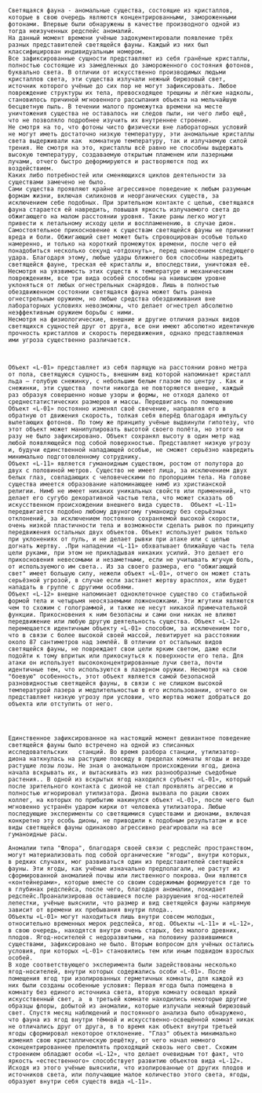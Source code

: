 	Светящаяся фауна - аномальные существа, состоящие из кристаллов, которые в свою очередь являются концентрированными, замороженными фотонами. Впервые были обнаружены в качестве производного одной из тогда неизученных редспейс аномалий.
	На данный момент времени учёные задокументировали появление трёх разных представителей светящейся фауны. Каждый из них был классифицирован индивидуальным номером.
	Все зафиксированные сущности представляют из себя гранёные кристаллы, полностью состоящие из замедленных до замороженного состояния фотонов, буквально света. В отличии от искусственно производимых людьми кристаллов света, эти существа излучали нежный бирюзовый свет, источник которого учёные до сих пор не могут зафиксировать. Любое повреждение структуры их тела, превосходящее трещины и лёгкие надколы, становилось причиной мгновенного рассыпания объекта на мельчайшую бесцветную пыль. В течении малого промежутка времени на месте уничтожения существа не оставалось ни следов пыли, ни чего либо ещё, что не позволяло подробнее изучить их внутреннее строение. 
	Не смотря на то, что фотоны чисто физически вне лабораторных условий не могут иметь достаточно низкую температуру, эти аномальные кристаллы света выдерживали как  комнатную температуру, так и излучаемую силой трения. Не смотря на это, кристаллы всё равно не способны выдержать высокую температуру, создаваемую открытым пламенем или лазерными лучами, отчего быстро деформируются и растворяются под их воздействием.
	Каких либо потребностей или сменяющихся циклов деятельности за существами замечено не было.
	Сами существа проявляют крайне агрессивное поведение к любым разумным формам жизни, включая силиконов и неорганических существ, за исключением себе подобных. При зрительном контакте с целью, светящаяся фауна старается ей навредить, повышая яркость излучаемого света до обжигающего на малом расстоянии уровня. Такие раны легко могут привести к летальному исходу цели и воспламенению, в случае дион. Самостоятельное прикосновение к существам светящейся фауны не причинит вреда и боли. Обжигающий свет может быть спровоцирован особью только намеренно, и только на короткий промежуток времени, после чего ей понадобиться несколько секунд «отдохнуть», перед нанесением следующего удара. Благодаря этому, любые удары ближнего боя способны навредить светящейся фауне, треская её кристаллы и, впоследствии, уничтожая её.
	Несмотря на уязвимость этих существ к температуре и механическим повреждениям, все три вида особей способны на наивысшем уровне уклоняться от любых огнестрельных снарядов. Лишь в полностью обездвиженном состоянии светящаяся фауна может быть ранена огнестрельным оружием, но любые средства обездвиживания вне лабораторных условиях невозможны, что делает огнестрел абсолютно неэффективным оружием борьбы с ними.
	Несмотря на физиологические, внешние и другие отличия разных видов светящихся сущностей друг от друга, все они имеют абсолютно идентичную прочность кристаллов и скорость передвижения, однако представляемая ими угроза существенно различается.
	


	Объект «L-01» представляет из себя парящую на расстоянии ровно метра от пола, светящуюся сущность, внешним вид которой напоминает кристалл льда – голубую снежинку, с небольшим белым глазом по центру . Как и снежинки, эти существа  почти никогда не повторяются внешне, каждый раз образуя совершенно новые узоры и формы, не отходя далеко от среднестатистических размеров и массы. Передвигаясь по помещению Объект «L-01» постоянно изменял своё свечение, направляя его в обратную от движения скорость, толкая себя вперёд благодаря импульсу вылетающих фотонов. По тому же принципу учёные выдвинули гипотезу, что этот объект может манипулировать высотой своего полёта, но этого ни разу не было зафиксировано. Объект сохранял высоту в один метр над любой появляющейся под собой поверхностью. Представляет низкую угрозу и, будучи единственной нападающей особью, не сможет серьёзно навредить минимально подготовленному сотруднику.
	Объект «L-11» является гуманоидным существом, ростом от полутора до двух с половиной метров. Существо не имеет лица, за исключением двух белых глаз, совпадающих с человеческими по пропорциям тела. На голове существа имеется образование напоминающее нимб из христианской религии. Нимб не имеет никаких уникальных свойств или применений, что делает его сугубо декоративной частью тела, что может сказать об искусственном происхождении внешнего вида существ.  Объект «L-11» передвигается подобно любому двуногому гуманоиду без серьёзных отклонений, за исключением постоянно сохраняемой высокой скорости, очень низкой пластичности тела и возможности сделать рывок по принципу передвижения остальных двух объектов. Объект использует рывок только при уклонениях от пуль, и не делает рывки при атаке или с целью догнать жертву. .При нападении «L-11» обхватывает ближайшую часть тела цели руками, при этом не прикладывая никаких усилий. Это делает его прикосновения невесомыми и незаметными, если не учитывать жгучую боль, от используемого им света.. Из за своего размера, его "обжигающий свет" имеет большую силу, нежели объект «L-01», отчего он может стать серьёзной угрозой, в случае если застанет жертву врасплох, или будет нападать в группе с другими особями.
	Объект «L-12» внешне напоминает одноклеточное существо со стабильной формой тела и четырьмя неосязаемыми ложноножками. Эти жгутики являются чем то схожим с голограммой, и также не несут никакой примечательной функции. Прикосновения к ним безопасны и сами они никак не влияют передвижение или любую другую деятельность существа. Объект «L-12» перемещается идентичным объекту «L-01» способом, за исключением того, что в связи с более высокой своей массой, левитирует на расстоянии около 87 сантиметров над землёй. В отличии от остальных видов светящейся фауны, не повреждает свои цели ярким светом, даже если подойти к тому впритык или прикоснуться к поверхности его тела. Для атаки он использует высококонцентрированные лучи света, почти идентичные тем, что используются в лазерном оружии. Несмотря на свою "боевую" особенность, этот объект является самой безопасной разновидностью светящейся фауны, в связи с не слишком высокой температурой лазера и медлительностью в его использовании, отчего он представляет низкую угрозу при условии, что жертва может добраться до объекта или отступить от него.

	


	Единственное зафиксированное на настоящий момент девиантное поведение светящейся фауны было встречено на одной из списанных исследовательских   станций. Во время разбора станции, утилизатор-диона наткнулась на растущие повсюду в пределах комнаты ягоды и везде растущие лозы лозы. Не зная о аномальном происхождении ягод, диона начала вскрывать их, и вытаскивать из них разнообразные съедобные растения.. В одной из вскрытых ягод находился субъект «L-01», который после зрительного контакта с дионой не стал проявлять агрессию и полностью игнорировал утилизатора. Диона вызвала по рации своих коллег, на которых по прибытию накинулся объект «L-01», после чего был мгновенно устранён ударом кирки от человека утилизатора. Любые последующие эксперименты со светящимися существами и дионами, включая конкретно эту особь дионы, не приводили к подобным результатам и все виды светящейся фауны одинаково агрессивно реагировали на все гуманоидные расы.

	Аномалии типа "Флора", благодаря своей связи с редспейс пространством, могут материализовать под собой органические "ягоды", внутри которых, в редких случаях, мог развиваться один из представителей светящейся фауны. Эти ягоды, как учёные изначально предполагали, не растут из сформированной аномалией почвы или лиственного покрова. Они являются «контейнерами», которые вместе со своим содержимым формируется где то в глубинах редспейса, после чего, благодаря аномалии, покидает редспейс.Проанализировав оставшиеся после разрушения ягод-носителей лепестки, учёные выяснили, что размер и вид светящейся фауны напрямую зависит от времени их пребывания внутри плода.. 
	Объекты «L-01» могут находиться лишь внутри совсем молодых, относительно временных мерок редспейса, ягод. Объекты «L-11» и «L-12», в свою очередь, находятся внутри очень старых, без малого древних, плодов. Ягод-носителей с недоразвитыми, на половину развившимися существами, зафиксировано не было. Вторым вопросом для учёных остались условия, при которых «L-01» становились тем или иным подвидом взрослых особей. 
	В ходе соответствующего эксперимента были задействованы несколько ягод-носителей, внутри которых содержались особи «L-01». После помещения ягод три изолированных герметичных комнаты, для каждой из них были созданы особенные условия: Первая ягода была помещена в комнату без единого источника света, вторую комнату освещал яркий искусственный свет, а  в третьей комнате находились некоторые другие образцы флоры, добытой из аномалии, которые излучали нежный бирюзовый свет. Спустя месяц наблюдений и постоянного анализа было обнаружено, что фауна из ягод внутри тёмной и искусственно-освещённой комнат никак не отличались друг от друга, в то время как объект внутри третьей ягоды сформировал некоторое отклонение. "Глаз" объекта минимально изменил свою кристаллическую решётку, от чего начал немного сконцентрированнее преломлять проходящий сквозь него свет. Схожим строением обладают особи «L-12», что делает очевидным тот факт, что яркость «естественного» способствует развитию объектов вида «L-12». Исходя из этого учёные выяснили, что изолированные от других плодов и источников света, или получающие малое количество этого света, ягоды, образуют внутри себя существ вида «L-11».
